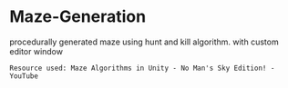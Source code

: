 # Maze-Generation
 procedurally generated maze using hunt and kill algorithm.
    with custom editor window 

    Resource used: Maze Algorithms in Unity - No Man's Sky Edition! - YouTube

